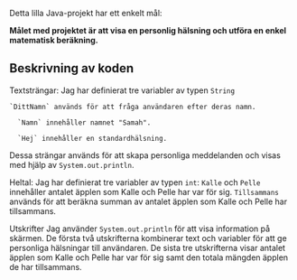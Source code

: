 


Detta lilla Java-projekt har ett enkelt mål:

**Målet med projektet är att visa en personlig hälsning och utföra en enkel matematisk beräkning.**
## Beskrivning av koden



Textsträngar:
  Jag har definierat tre variabler av typen `String`

    `DittNamn` används för att fråga användaren efter deras namn.

      `Namn` innehåller namnet "Samah".

      `Hej` innehåller en standardhälsning.
  Dessa strängar används för att skapa personliga meddelanden och visas med hjälp av `System.out.println`.

  
  Heltal:
Jag har definierat tre variabler av typen `int`:
      `Kalle` och `Pelle` innehåller antalet äpplen som Kalle och Pelle har var för sig.
      `Tillsammans` används för att beräkna summan av antalet äpplen som Kalle och Pelle har tillsammans.

Utskrifter
  Jag använder `System.out.println` för att visa information på skärmen.
  De första två utskrifterna kombinerar text och variabler för att ge personliga hälsningar till användaren.
  De sista tre utskrifterna visar antalet äpplen som Kalle och Pelle har var för sig samt den totala mängden äpplen de har tillsammans.



